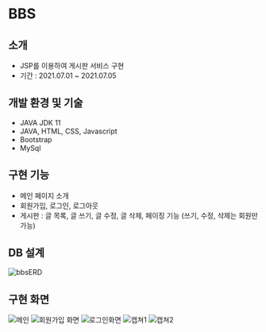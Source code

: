 # BBS

## 소개
* JSP를 이용하여 게시판 서비스 구현   
* 기간 : 2021.07.01 ~ 2021.07.05

## 개발 환경 및 기술
* JAVA JDK 11
* JAVA, HTML, CSS, Javascript
* Bootstrap
* MySql

## 구현 기능
* 메인 페이지 소개
* 회원가입, 로그인, 로그아웃
* 게시판 : 글 목록, 글 쓰기, 글 수정, 글 삭제, 페이징 기능 (쓰기, 수정, 삭제는 회원만 가능)

## DB 설계
![bbsERD](https://user-images.githubusercontent.com/86937748/131701824-58acfb8e-c355-4f0a-9ea3-5f0870eca19e.png)

## 구현 화면
![메인](https://user-images.githubusercontent.com/86937748/131701731-f1094b26-cd3d-4e41-9e0a-738cfce68390.png)
![회원가입 화면](https://user-images.githubusercontent.com/86937748/131701719-81268e52-b3a2-4ce9-9b20-c0bf02fcba95.png)
![로그인화면](https://user-images.githubusercontent.com/86937748/131701726-431905de-8ba2-49b6-9afc-a94681e2f5ac.png)
![캡쳐1](https://user-images.githubusercontent.com/86937748/131701733-36a84cd8-e231-4e1c-83f4-cc4e5aaba494.png)
![캡쳐2](https://user-images.githubusercontent.com/86937748/131701734-1697e2a8-3a53-40d9-b90f-a688889e94ab.png)
